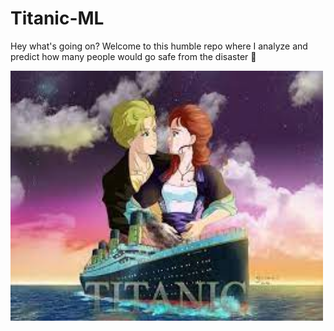 # Titanic-ML

Hey what's going on?
Welcome to this humble repo where I analyze and predict how many people would go safe from the disaster 🫨

<img src="Image/titanic-anime-image.jpg" alt="Titanic-Anime" width="500" height="400">